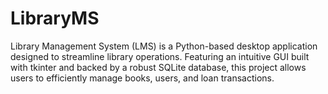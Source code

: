 # LibraryMS
Library Management System (LMS) is a Python-based desktop application designed to streamline library operations. Featuring an intuitive GUI built with tkinter and backed by a robust SQLite database, this project allows users to efficiently manage books, users, and loan transactions.
